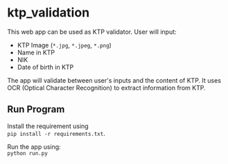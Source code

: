 # ktp_validation

This web app can be used as KTP validator. User will input:
* KTP Image (`*.jpg`, `*.jpeg`, `*.png`)
* Name in KTP
* NIK
* Date of birth in KTP

The app will validate between user's inputs and the content of KTP. It uses OCR (Optical Character Recognition) to extract information from KTP.

## Run Program
Install the requirement using <br>
`pip install -r requirements.txt`.

Run the app using: <br>
`python run.py`